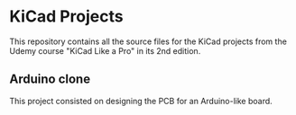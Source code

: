 # KiCad Projects
This repository contains all the source files for the KiCad projects from the Udemy course "KiCad Like a Pro" in its 2nd edition.

## Arduino clone
This project consisted on designing the PCB for an Arduino-like board.
